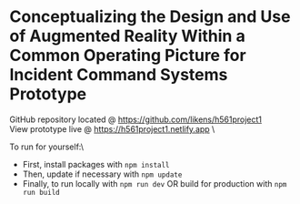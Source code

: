 # Conceptualizing the Design and Use of Augmented Reality Within a Common Operating Picture for Incident Command Systems Prototype

GitHub repository located @ https://github.com/likens/h561project1 \
View prototype live @ https://h561project1.netlify.app \

To run for yourself:\
- First, install packages with `npm install`
- Then, update if necessary with `npm update`
- Finally, to run locally with `npm run dev` OR build for production with `npm run build`